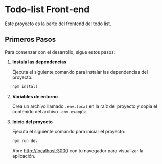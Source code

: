 # Todo-list Front-end

Este proyecto es la parte del frontend del todo list.

## Primeros Pasos

Para comenzar con el desarrollo, sigue estos pasos:

1. **Instala las dependencias**

   Ejecuta el siguiente comando para instalar las dependencias del proyecto:

   ```bash
   npm install

2. **Variables de entorno**

   Crea un archivo llamado `.env.local` en la raíz del proyecto y copia el contenido del archivo `.env.example`
   

3. **Inicio del proyecto**

   Ejecuta el siguiente comando para iniciar el proyecto:

   ```bash
   npm run dev
   ```

    Abre [http://localhost:3000](http://localhost:3000) con tu navegador para visualizar la aplicación.
